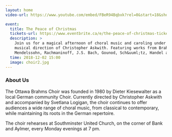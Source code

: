 ```yaml
---
layout: home
video-url: https://www.youtube.com/embed/FBeR94Bqbxk?rel=0&start=18&showinfo=0

event:
  title: The Peace of Christmas
  tickets-url: https://www.eventbrite.ca/e/the-peace-of-christmas-tickets-51383576661
  description: >
    Join us for a magical afternoon of choral music and caroling under the
    musical direction of Christopher Askwith. Featuring works from Brahms,
    Mendelssohn, Rachmaninoff, J.S. Bach, Gounod, Sch&uuml;tz, Handel and more.
  time: 2018-12-02 15:00
  image: choir2.jpg
---
```


### About Us

The Ottawa Brahms Choir was founded in 1980 by Dieter Kiesewalter as a local
German community Choir. Currently directed by Christopher Askwith and
accompanied by Svetlana Logigan, the choir continues to offer audiences a wide
range of choral music, from classical to contemporary, while maintaining its
roots in the German repertoire.

The choir rehearses at Southminster United Church, on the corner of Bank and
Aylmer, every Monday evenings at 7 pm.

